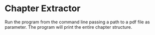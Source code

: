 # Chapter Extractor
Run the program from the command line passing a path to a pdf file as parameter. The program will print the entire chapter structure.